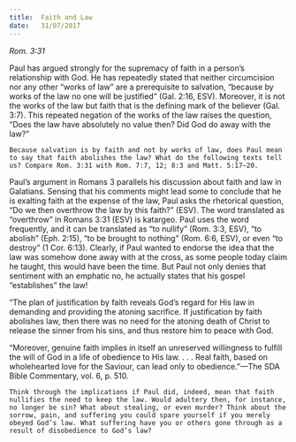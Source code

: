 ```yaml
---
title:  Faith and Law
date:   31/07/2017
---
```


_Rom. 3:31_

Paul has argued strongly for the supremacy of faith in a person’s relationship with God. He has repeatedly stated that neither circumcision nor any other “works of law” are a prerequisite to salvation, “because by works of the law no one will be justified” (Gal. 2:16, ESV). Moreover, it is not the works of the law but faith that is the defining mark of the believer (Gal. 3:7). This repeated negation of the works of the law raises the question, “Does the law have absolutely no value then? Did God do away with the law?”

`Because salvation is by faith and not by works of law, does Paul mean to say that faith abolishes the law? What do the following texts tell us? Compare Rom. 3:31 with Rom. 7:7, 12; 8:3 and Matt. 5:17–20.`

Paul’s argument in Romans 3 parallels his discussion about faith and law in Galatians. Sensing that his comments might lead some to conclude that he is exalting faith at the expense of the law, Paul asks the rhetorical question, “Do we then overthrow the law by this faith?” (ESV). The word translated as “overthrow” in Romans 3:31 (ESV) is katargeo. Paul uses the word frequently, and it can be translated as “to nullify” (Rom. 3:3, ESV), “to abolish” (Eph. 2:15), “to be brought to nothing” (Rom. 6:6, ESV), or even “to destroy” (1 Cor. 6:13). Clearly, if Paul wanted to endorse the idea that the law was somehow done away with at the cross, as some people today claim he taught, this would have been the time. But Paul not only denies that sentiment with an emphatic no, he actually states that his gospel “establishes” the law!

“The plan of justification by faith reveals God’s regard for His law in demanding and providing the atoning sacrifice. If justification by faith abolishes law, then there was no need for the atoning death of Christ to release the sinner from his sins, and thus restore him to peace with God.

“Moreover, genuine faith implies in itself an unreserved willingness to fulfill the will of God in a life of obedience to His law. . . . Real faith, based on wholehearted love for the Saviour, can lead only to obedience.”—The SDA Bible Commentary, vol. 6, p. 510.

`Think through the implications if Paul did, indeed, mean that faith nullifies the need to keep the law. Would adultery then, for instance, no longer be sin? What about stealing, or even murder? Think about the sorrow, pain, and suffering you could spare yourself if you merely obeyed God’s law. What suffering have you or others gone through as a result of disobedience to God’s law?`
